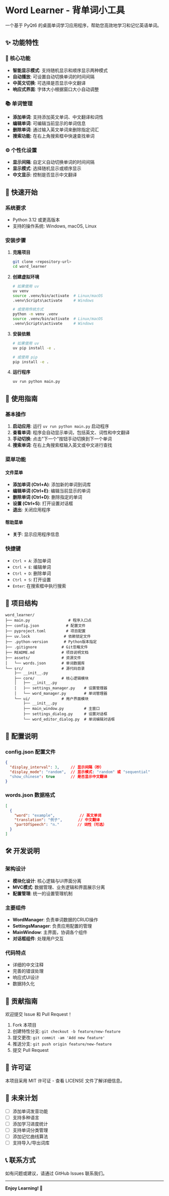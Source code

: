 # Word Learner - 背单词小工具

一个基于 PyQt6 的桌面单词学习应用程序，帮助您高效地学习和记忆英语单词。

## ✨ 功能特性

### 🎯 核心功能
- **智能显示模式**: 支持随机显示和顺序显示两种模式
- **自动播放**: 可设置自动切换单词的时间间隔
- **中英文切换**: 可选择是否显示中文翻译
- **响应式界面**: 字体大小根据窗口大小自动调整

### 📚 单词管理
- **添加单词**: 支持添加英文单词、中文翻译和词性
- **编辑单词**: 可编辑当前显示的单词信息
- **删除单词**: 通过输入英文单词来删除指定词汇
- **搜索功能**: 在右上角搜索框中快速查找单词

### ⚙️ 个性化设置
- **显示间隔**: 自定义自动切换单词的时间间隔
- **显示模式**: 选择随机显示或顺序显示
- **中文显示**: 控制是否显示中文翻译

## 🚀 快速开始

### 系统要求
- Python 3.12 或更高版本
- 支持的操作系统: Windows, macOS, Linux

### 安装步骤

1. **克隆项目**
   ```bash
   git clone <repository-url>
   cd word_learner
   ```

2. **创建虚拟环境**
   ```bash
   # 如果使用 uv
   uv venv
   source .venv/bin/activate  # Linux/macOS
   .venv\Scripts\activate     # Windows

   # 或使用传统方式
   python -m venv .venv
   source .venv/bin/activate  # Linux/macOS
   .venv\Scripts\activate     # Windows
   ```

3. **安装依赖**
   ```bash
   # 如果使用 uv
   uv pip install -e .

   # 或使用 pip
   pip install -e .
   ```

4. **运行程序**
   ```bash
   uv run python main.py
   ```

## 📖 使用指南

### 基本操作

1. **启动应用**: 运行 `uv run python main.py` 启动程序
2. **查看单词**: 程序会自动显示单词，包括英文、词性和中文翻译
3. **手动切换**: 点击"下一个"按钮手动切换到下一个单词
4. **搜索单词**: 在右上角搜索框输入英文或中文进行查找

### 菜单功能

#### 文件菜单
- **添加单词 (Ctrl+A)**: 添加新的单词到词库
- **编辑单词 (Ctrl+E)**: 编辑当前显示的单词
- **删除单词 (Ctrl+D)**: 删除指定的单词
- **设置 (Ctrl+S)**: 打开设置对话框
- **退出**: 关闭应用程序

#### 帮助菜单
- **关于**: 显示应用程序信息

### 快捷键
- `Ctrl + A`: 添加单词
- `Ctrl + E`: 编辑单词
- `Ctrl + D`: 删除单词
- `Ctrl + S`: 打开设置
- `Enter`: 在搜索框中执行搜索

## 📁 项目结构

```
word_learner/
├── main.py                 # 程序入口点
├── config.json            # 配置文件
├── pyproject.toml         # 项目配置
├── uv.lock               # 依赖锁定文件
├── .python-version       # Python版本指定
├── .gitignore           # Git忽略文件
├── README.md            # 项目说明文档
├── assets/              # 资源文件
│   └── words.json       # 单词数据库
└── src/                 # 源代码目录
    ├── __init__.py
    ├── core/            # 核心逻辑模块
    │   ├── __init__.py
    │   ├── settings_manager.py    # 设置管理器
    │   └── word_manager.py        # 单词管理器
    └── ui/              # 用户界面模块
        ├── __init__.py
        ├── main_window.py         # 主窗口
        ├── settings_dialog.py     # 设置对话框
        └── word_editor_dialog.py  # 单词编辑对话框
```

## 🔧 配置说明

### config.json 配置文件
```json
{
  "display_interval": 3,     // 显示间隔（秒）
  "display_mode": "random",  // 显示模式: "random" 或 "sequential"
  "show_chinese": true       // 是否显示中文翻译
}
```

### words.json 数据格式
```json
[
  {
    "word": "example",           // 英文单词
    "translation": "例子",       // 中文翻译
    "partOfSpeech": "n."        // 词性（可选）
  }
]
```

## 🛠️ 开发说明

### 架构设计
- **模块化设计**: 核心逻辑与UI界面分离
- **MVC模式**: 数据管理、业务逻辑和界面展示分离
- **配置管理**: 统一的设置管理机制

### 主要组件
- **WordManager**: 负责单词数据的CRUD操作
- **SettingsManager**: 负责应用配置的管理
- **MainWindow**: 主界面，协调各个组件
- **对话框组件**: 处理用户交互

### 代码特点
- 详细的中文注释
- 完善的错误处理
- 响应式UI设计
- 数据持久化

## 🤝 贡献指南

欢迎提交 Issue 和 Pull Request！

1. Fork 本项目
2. 创建特性分支: `git checkout -b feature/new-feature`
3. 提交更改: `git commit -am 'Add new feature'`
4. 推送分支: `git push origin feature/new-feature`
5. 提交 Pull Request

## 📄 许可证

本项目采用 MIT 许可证 - 查看 LICENSE 文件了解详细信息。

## 🎯 未来计划

- [ ] 添加单词发音功能
- [ ] 支持多种语言
- [ ] 添加学习进度统计
- [ ] 支持单词分类管理
- [ ] 添加记忆曲线算法
- [ ] 支持导入/导出词库

## 📞 联系方式

如有问题或建议，请通过 GitHub Issues 联系我们。

---

**Enjoy Learning! 🎉**
